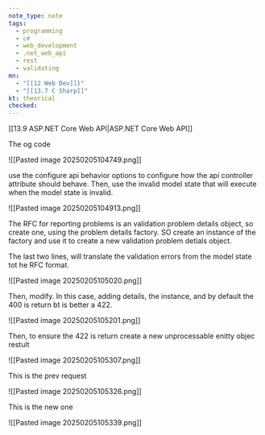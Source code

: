 ```yaml
---
note_type: note
tags:
  - programming
  - c#
  - web_development
  - .net_web_api
  - rest
  - validating
mn:
  - "[[12 Web Dev]]}"
  - "[[13.7 C Sharp]]"
kt: theorical
checked:
---
```

[[13.9 ASP.NET Core Web API|ASP.NET Core Web API]]

The og code

![[Pasted image 20250205104749.png]]

use the configure api behavior options to configure how the api controller attribute should behave. Then, use the invalid model state that will execute when the model state is invalid. 

![[Pasted image 20250205104913.png]]

The RFC for reporting problems is an validation problem details  object, so create one, using the problem details factory. SO create an instance of the factory and use it to create a new validation problem detials object. 

The last two lines, will translate the validation errors from the model state tot he RFC format. 

![[Pasted image 20250205105020.png]]

Then, modify. In this case, adding details, the instance, and by default the 400 is return bt is better a 422.

![[Pasted image 20250205105201.png]]

Then, to ensure the 422 is return create a new unprocessable enitty objec restult

![[Pasted image 20250205105307.png]]

This is the prev request

![[Pasted image 20250205105326.png]]

This is the new one

![[Pasted image 20250205105339.png]]